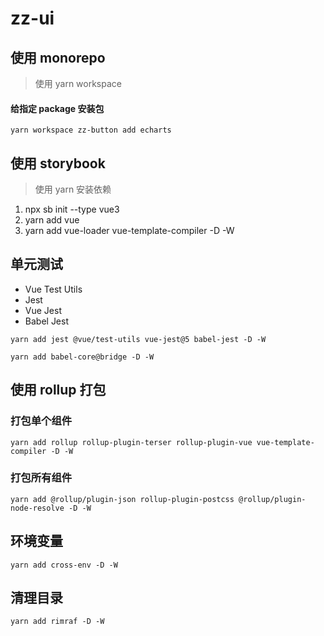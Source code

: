 # zz-ui

## 使用 monorepo

> 使用 yarn workspace

#### 给指定 package 安装包
```
yarn workspace zz-button add echarts
```

## 使用 storybook

> 使用 yarn 安装依赖

1. npx sb init --type vue3
2. yarn add vue
3. yarn add vue-loader vue-template-compiler -D -W

## 单元测试

- Vue Test Utils
- Jest
- Vue Jest
- Babel Jest

```
yarn add jest @vue/test-utils vue-jest@5 babel-jest -D -W

yarn add babel-core@bridge -D -W
```

## 使用 rollup 打包

### 打包单个组件

```
yarn add rollup rollup-plugin-terser rollup-plugin-vue vue-template-compiler -D -W
```

### 打包所有组件

```
yarn add @rollup/plugin-json rollup-plugin-postcss @rollup/plugin-node-resolve -D -W
```

## 环境变量

```
yarn add cross-env -D -W
```

## 清理目录

```
yarn add rimraf -D -W
```
